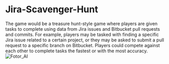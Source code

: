 # Jira-Scavenger-Hunt
The game would be a treasure hunt-style game where players are given tasks to complete using data from Jira issues and Bitbucket pull requests and commits. For example, players may be tasked with finding a specific Jira issue related to a certain project, or they may be asked to submit a pull request to a specific branch on Bitbucket. Players could compete against each other to complete tasks the fastest or with the most accuracy.
![Fotor_AI](https://user-images.githubusercontent.com/68110223/211619208-3e093e96-7c94-4599-8948-747520fa6b46.png)
